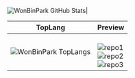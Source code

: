 ![WonBinPark GitHub Stats][GitHubStats]|

TopLang|Preview|
|--|--|
|![WonBinPark TopLangs][TopLangs]| <br> ![repo1][UiPathStudy] <br> ![repo2][SeoulBike] <br> ![repo3][Sejong]

[GitHubStats]:https://github-readme-stats.vercel.app/api?username=ParkWonBin&repo=UIPath_study&theme=dark
[TopLangs]:https://github-readme-stats.vercel.app/api/top-langs/?username=ParkWonBin&langs_count=7&theme=dark
[UiPathStudy]:https://github-readme-stats.vercel.app/api/pin/?username=ParkWonBin&repo=UIPath_study&theme=dark
[SeoulBike]:https://github-readme-stats.vercel.app/api/pin/?username=ParkWonBin&repo=R_Seoul_Bike_DataAnalisys&theme=dark
[Sejong]:https://github-readme-stats.vercel.app/api/pin/?username=ParkWonBin&repo=0_Sejong&theme=dark

<!-- 깃허브 API 관련 -->
<!-- https://github.com/anuraghazra/github-readme-stats -->

<!--  
<a href="https://github.com/ParkWonBin/UIPath_study">
  <img align="center" src="https://github-readme-stats.vercel.app/api/pin/?username=ParkWonBin&repo=UIPath_study&theme=dark" />
</a>
-->


<!-- Table Tag Colsapn  -->
<!-- https://stackoverflow.com/questions/23571724/github-markdown-colspan -->

<!--
**ParkWonBin/parkwonbin** is a ✨ _special_ ✨ repository because its `README.md` (this file) appears on your GitHub profile.

Here are some ideas to get you started:

- 🔭 I’m currently working on ...
- 🌱 I’m currently learning ...
- 👯 I’m looking to collaborate on ...
- 🤔 I’m looking for help with ...
- 💬 Ask me about ...
- 📫 How to reach me: ...
- 😄 Pronouns: ...
- ⚡ Fun fact: ...
-->
